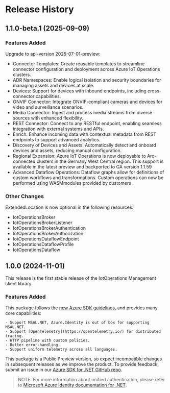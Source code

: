 # Release History

## 1.1.0-beta.1 (2025-09-09)

### Features Added

Upgrade to api-version 2025-07-01-preview:
- Connector Templates: Create reusable templates to streamline connector configuration and deployment across Azure IoT Operations clusters.
- ADR Namespaces: Enable logical isolation and security boundaries for managing assets and devices at scale.
- Devices: Support for devices with inbound endpoints, including cross-connector capabilities.
- ONVIF Connector: Integrate ONVIF-compliant cameras and devices for video and surveillance scenarios.
- Media Connector: Ingest and process media streams from diverse sources with enhanced flexibility.
- REST Connector: Connect to any RESTful endpoint, enabling seamless integration with external systems and APIs.
- Enrich: Enhance incoming data with contextual metadata from REST endpoints to support advanced analytics.
- Discovery of Devices and Assets: Automatically detect and onboard devices and assets, reducing manual configuration.
- Regional Expansion: Azure IoT Operations is now deployable to Arc-connected clusters in the Germany West Central region. This support is available in the latest preview and backported to GA version 1.1.59
- Advanced Dataflow Operations: Dataflow graphs allow for definitions of custom workflows and transformations. Custom operations can now be performed using WASMmodules provided by customers .
 

### Other Changes

ExtendedLocation is now optional in the following resources: 
- IotOperationsBroker
- IotOperationsBrokerListener
- IotOperationsBrokerAuthentication
- IotOperationsBrokerAuthorization
- IotOperationsDataflowEndpoint
- IotOperationsDataflowProfile
- IotOperationsDataflow

## 1.0.0 (2024-11-01)

This release is the first stable release of the IotOperations Management client library.

### Features Added

This package follows the [new Azure SDK guidelines](https://azure.github.io/azure-sdk/general_introduction.html), and provides many core capabilities:

    - Support MSAL.NET, Azure.Identity is out of box for supporting MSAL.NET.
    - Support [OpenTelemetry](https://opentelemetry.io/) for distributed tracing.
    - HTTP pipeline with custom policies.
    - Better error-handling.
    - Support uniform telemetry across all languages.

This package is a Public Preview version, so expect incompatible changes in subsequent releases as we improve the product. To provide feedback, submit an issue in our [Azure SDK for .NET GitHub repo](https://github.com/Azure/azure-sdk-for-net/issues).

> NOTE: For more information about unified authentication, please refer to [Microsoft Azure Identity documentation for .NET](https://learn.microsoft.com/dotnet/api/overview/azure/identity-readme?view=azure-dotnet).

